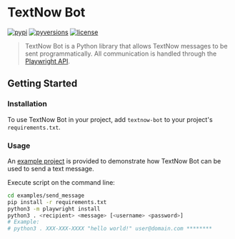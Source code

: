 # TextNow Bot

<!-- [START badges] -->
[![pypi](https://img.shields.io/pypi/v/textnow-bot)](https://pypi.org/project/textnow-bot)
[![pyversions](https://img.shields.io/pypi/pyversions/textnow-bot)](#)
[![license](https://img.shields.io/github/license/george-lim/textnow-bot-python)](https://github.com/george-lim/textnow-bot-python/blob/master/LICENSE)
<!-- [END badges] -->

> TextNow Bot is a Python library that allows TextNow messages to be sent programmatically. All communication is handled through the [Playwright API](https://microsoft.github.io/playwright-python).

<!-- [START getstarted] -->
## Getting Started

### Installation

To use TextNow Bot in your project, add `textnow-bot` to your project's `requirements.txt`.

### Usage

An [example project](https://github.com/george-lim/textnow-bot-python/blob/master/examples/send_message) is provided to demonstrate how TextNow Bot can be used to send a text message.

Execute script on the command line:
```bash
cd examples/send_message
pip install -r requirements.txt
python3 -m playwright install
python3 . <recipient> <message> [<username> <password>]
# Example:
# python3 . XXX-XXX-XXXX "hello world!" user@domain.com ********
```
<!-- [END getstarted] -->
